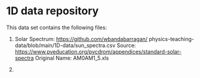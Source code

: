 # 1D data repository

This data set contains the following files:

1. Solar Spectrum: https://github.com/wbandabarragan/ physics-teaching-data/blob/main/1D-data/sun_spectra.csv
Source: https://www.pveducation.org/pvcdrom/appendices/standard-solar-spectra
Original Name: AM0AM1_5.xls

3. 
